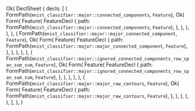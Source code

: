 Ok(
    DeclSheet {
        decls: [
            (
                FormPath(`mnist_classifier::major::connected_components`, `Feature`),
                Ok(
                    Form(
                        Feature(
                            FeatureDecl {
                                path: FormPath(`mnist_classifier::major::connected_components`, `Feature`),
                            },
                        ),
                    ),
                ),
            ),
            (
                FormPath(`mnist_classifier::major::major_connected_component`, `Feature`),
                Ok(
                    Form(
                        Feature(
                            FeatureDecl {
                                path: FormPath(`mnist_classifier::major::major_connected_component`, `Feature`),
                            },
                        ),
                    ),
                ),
            ),
            (
                FormPath(`mnist_classifier::major::ignored_connected_components_row_span_sum_sum`, `Feature`),
                Ok(
                    Form(
                        Feature(
                            FeatureDecl {
                                path: FormPath(`mnist_classifier::major::ignored_connected_components_row_span_sum_sum`, `Feature`),
                            },
                        ),
                    ),
                ),
            ),
            (
                FormPath(`mnist_classifier::major::major_raw_contours`, `Feature`),
                Ok(
                    Form(
                        Feature(
                            FeatureDecl {
                                path: FormPath(`mnist_classifier::major::major_raw_contours`, `Feature`),
                            },
                        ),
                    ),
                ),
            ),
        ],
    },
)